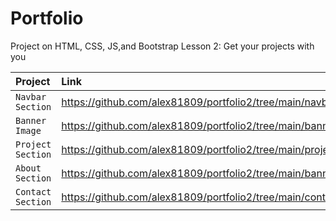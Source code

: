 # Portfolio
Project on HTML, CSS, JS,and Bootstrap Lesson 2: Get your projects with you

| Project | Link | 
| :------ | :---------- | 
| `Navbar Section` | https://github.com/alex81809/portfolio2/tree/main/navbar%20section | 
| `Banner Image` | https://github.com/alex81809/portfolio2/tree/main/banner%20image%20and%20about%20me%20section | 
| `Project Section` | https://github.com/alex81809/portfolio2/tree/main/project%20section |  
| `About Section` | https://github.com/alex81809/portfolio2/tree/main/banner%20image%20and%20about%20me%20section |  
| `Contact Section` | https://github.com/alex81809/portfolio2/tree/main/contact-section |
